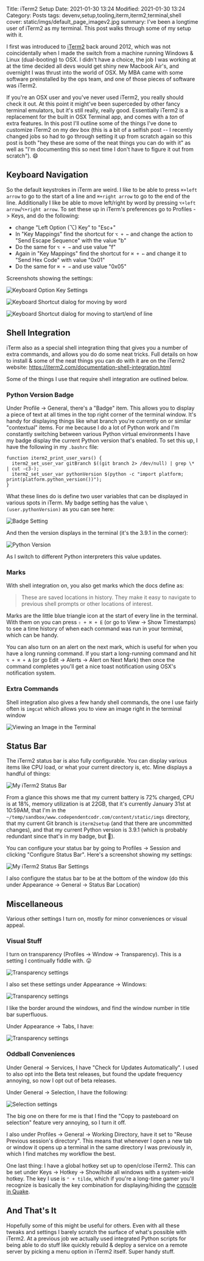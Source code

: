 Title: iTerm2 Setup
Date: 2021-01-30 13:24
Modified: 2021-01-30 13:24
Category: Posts
tags: devenv,setup,tooling,iterm,iterm2,terminal,shell
cover: static/imgs/default_page_imagev2.jpg
summary: I've been a longtime user of iTerm2 as my terminal. This post walks through some of my setup with it.

I first was introduced to [iTerm2](https://iterm2.com/) back around 2012, which
was not coincidentally when I made the switch from a machine running Windows &
Linux (dual-booting) to OSX.  I didn't have a choice, the job I was working at
at the time decided all devs would get shiny new Macbook Air's, and overnight I
was thrust into the world of OSX.  My MBA came with some software preinstalled
by the ops team, and one of those pieces of software was iTerm2.

If you're an OSX user and you've never used iTerm2, you really should check it
out. At this point it might've been superceded by other fancy terminal
emulators, but it's still really, really good.  Essentially iTerm2 is a
replacement for the built in OSX Terminal app, and comes with a *ton* of extra
features.  In this post I'll outline some of the things I've done to customize
iTerm2 on my dev box (this is a bit of a selfish post -- I recently changed jobs
so had to go through setting it up from scratch again so this post is both "hey
these are some of the neat things you can do with it" as well as "I'm
documenting this so next time I don't have to figure it out from scratch"). 😄

## Keyboard Navigation

So the default keystrokes in iTerm are weird.  I like to be able to press
`⌘+left arrow` to go to the start of a line and `⌘+right arrow` to go to the
end of the line.  Additionally I like be able to move left/right by word by
pressing `⌥+left arrow`/`⌥+right arrow`.  To set these up in iTerm's
preferences go to Profiles -> Keys, and do the following:

* change "Left Option (⌥) Key" to "Esc+"
* In "Key Mappings" find the shortcut for `⌥ + ←` and change the action to "Send
  Escape Sequence" with the value "b"
* Do the same for `⌥ + →` and use value "f"
* Again in "Key Mappings" find the shortcut for `⌘ + ←` and change it to "Send
  Hex Code" with value "0x01"
* Do the same for `⌘ + →` and use value "0x05"

Screenshots showing the settings:

![Keyboard Option Key Settings]({filename}/static/imgs/keymapping1.png)

![Keyboard Shortcut dialog for moving by word]({filename}/static/imgs/keymapping.png)

![Keyboard Shortcut dialog for moving to start/end of line]({filename}/static/imgs/keymapping2.png)

## Shell Integration

iTerm also as a special shell integration thing that gives you a number of extra
commands, and allows you do do some neat tricks.  Full details on how to install
& some of the neat things you can do with it are on the iTerm2 website:
<https://iterm2.com/documentation-shell-integration.html>

Some of the things I use that require shell integration are outlined below.

### Python Version Badge

Under Profile -> General, there's a "Badge" item.  This allows you to display a
piece of text at all times in the top right corner of the terminal window.  It's
handy for displaying things like what branch you're currently on or similar
"contextual" items.  For me because I do a lot of Python work and I'm constantly
switching between various Python virtual environments I have my badge display
the current Python version that's enabled.  To set this up, I have the following
in my `.bashrc` file:

```shell
function iterm2_print_user_vars() {
  iterm2_set_user_var gitBranch $((git branch 2> /dev/null) | grep \* | cut -c3-);
  iterm2_set_user_var pythonVersion $(python -c "import platform; print(platform.python_version())");
}
```

What these lines do is define two user variables that can be displayed in various
spots in iTerm.  My badge setting has the value `\(user.pythonVersion)` as you can
see here:

![Badge Setting]({filename}/static/imgs/itermbadge.png)

And then the version displays in the terminal (it's the 3.9.1 in the corner):

![Python Version]({filename}/static/imgs/pythonVersion.png)

As I switch to different Python interpreters this value updates.

### Marks

With shell integration on, you also get marks which the docs define as:

> These are saved locations in history. They make it easy to navigate to
> previous shell prompts or other locations of interest.

Marks are the little blue triangle icon at the start of every line in the
terminal. With them on you can press `⇧ + ⌘ + E` (or go to View -> Show
Timestamps) to see a time history of when each command was run in your terminal,
which can be handy.

You can also turn on an alert on the next mark, which is useful for when you
have a long running command. If you start a long-running command and hit
`⌥ + ⌘ + A` (or go Edit -> Alerts -> Alert on Next Mark) then once the command
completes you'll get a nice toast notification using OSX's notification system.

### Extra Commands

Shell integration also gives a few handy shell commands, the one I use fairly
often is `imgcat` which allows you to view an image right in the terminal window

![Viewing an Image in the Terminal]({filename}/static/imgs/imgcat.png)

## Status Bar

The iTerm2 status bar is also fully configurable.  You can display various items
like CPU load, or what your current directory is, etc.  Mine displays a handful of
things:

![My iTerm2 Status Bar]({filename}/static/imgs/statusbar.png)

From a glance this shows me that my current battery is 72% charged, CPU is at
18%, memory utilization is at 22GB, that it's currently January 31st at 10:59AM,
that I'm in the `~/temp/sandbox/www.codependentcodr.com/content/static/imgs`
directory, that my current Git branch is `iterm2setup` (and that there are
uncommitted changes), and that my current Python version is 3.9.1 (which is
probably redundant since that's in my badge, but 🤷).

You can configure your status bar by going to Profiles -> Session and clicking
"Configure Status Bar".  Here's a screenshot showing my settings:

![My iTerm2 Status Bar Settings]({filename}/static/imgs/statusbarsettings.png)

I also configure the status bar to be at the bottom of the window (do this under
Appearance -> General -> Status Bar Location)

## Miscellaneous

Various other settings I turn on, mostly for minor conveniences or visual appeal.

### Visual Stuff

I turn on transparency (Profiles -> Window -> Transparency).  This is a setting
I continually fiddle with. 😛

![Transparency settings]({filename}/static/imgs/transparency.png)

I also set these settings under Appearance -> Windows:

![Transparency settings]({filename}/static/imgs/appearancewindows.png)

I like the border around the windows, and find the window number in title bar
superfluous.

Under Appearance -> Tabs, I have:

![Transparency settings]({filename}/static/imgs/appearancetabs.png)

### Oddball Conveniences

Under General -> Services, I have "Check for Updates Automatically".  I used to also
opt into the Beta test releases, but found the update frequency annoying, so now I
opt out of beta releases.

Under General -> Selection, I have the following:

![Selection settings]({filename}/static/imgs/generalselection.png)

The big one on there for me is that I find the "Copy to pasteboard on selection"
feature very annoying, so I turn it off.

I also under Profiles -> General -> Working Directory, have it set to "Reuse
Previous session's directory".  This means that whenever I open a new tab or
window it opens up a terminal in the same directory I was previously in, which I
find matches my workflow the best.

One last thing: I have a global hotkey set up to open/close iTerm2.  This can be
set under Keys -> Hotkey -> Show/hide all windows with a system-wide hotkey.
The key I use is `⌃ + tilde`, which if you're a long-time gamer you'll recognize
is basically the key combination for displaying/hiding the
[console in Quake](https://quake.fandom.com/wiki/Console_Commands_(Q1)).

## And That's It

Hopefully some of this might be useful for others.  Even with all these tweaks
and settings I barely scratch the surface of what's possible with iTerm2.  At a
previous job we actually used integrated Python scripts for being able to do
stuff like quickly rebuild & deploy a service on a remote server by picking a
menu option in iTerm2 itself. Super handy stuff.
